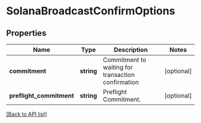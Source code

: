 # SolanaBroadcastConfirmOptions

## Properties

Name | Type | Description | Notes
------------ | ------------- | ------------- | -------------
**commitment** | **string** | Commitment to waiting for transaction confirmation | [optional]
**preflight_commitment** | **string** | Preflight Commitment. | [optional]

[[Back to API list]](../../README.md#api-endpoints)
